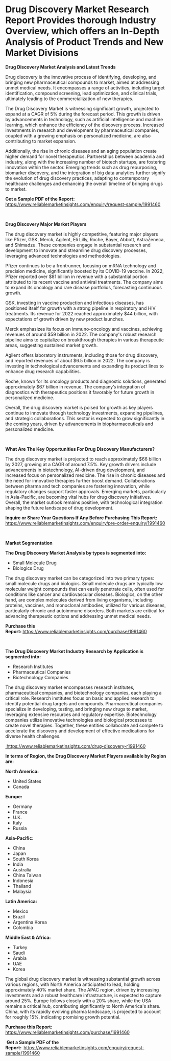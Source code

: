 <p><h1>Drug Discovery Market Research Report Provides thorough Industry Overview, which offers an In-Depth Analysis of Product Trends and New Market Divisions</h1></p><p><strong>Drug Discovery Market Analysis and Latest Trends</strong></p>
<p><p>Drug discovery is the innovative process of identifying, developing, and bringing new pharmaceutical compounds to market, aimed at addressing unmet medical needs. It encompasses a range of activities, including target identification, compound screening, lead optimization, and clinical trials, ultimately leading to the commercialization of new therapies.</p><p>The Drug Discovery Market is witnessing significant growth, projected to expand at a CAGR of 5% during the forecast period. This growth is driven by advancements in technology, such as artificial intelligence and machine learning, which enhance the efficiency of the discovery process. Increased investments in research and development by pharmaceutical companies, coupled with a growing emphasis on personalized medicine, are also contributing to market expansion.</p><p>Additionally, the rise in chronic diseases and an aging population create higher demand for novel therapeutics. Partnerships between academia and industry, along with the increasing number of biotech startups, are fostering innovation within the sector. Emerging trends such as drug repurposing, biomarker discovery, and the integration of big data analytics further signify the evolution of drug discovery practices, adapting to contemporary healthcare challenges and enhancing the overall timeline of bringing drugs to market.</p></p>
<p><strong>Get a Sample PDF of the Report:&nbsp;</strong> <a href="https://www.reliablemarketinsights.com/enquiry/request-sample/1991460?utm_campaign=2989&utm_medium=2&utm_source=Github&utm_content=ia&utm_term=12042025&utm_id=drug-discovery">https://www.reliablemarketinsights.com/enquiry/request-sample/1991460</a></p>
<p>&nbsp;</p>
<p><strong>Drug Discovery Major Market Players</strong></p>
<p><p>The drug discovery market is highly competitive, featuring major players like Pfizer, GSK, Merck, Agilent, Eli Lilly, Roche, Bayer, Abbott, AstraZeneca, and Shimadzu. These companies engage in substantial research and development to innovate and streamline drug discovery processes, leveraging advanced technologies and methodologies.</p><p>Pfizer continues to be a frontrunner, focusing on mRNA technology and precision medicine, significantly boosted by its COVID-19 vaccine. In 2022, Pfizer reported over $81 billion in revenue with a substantial portion attributed to its recent vaccine and antiviral treatments. The company aims to expand its oncology and rare disease portfolios, forecasting continuous growth.</p><p>GSK, investing in vaccine production and infectious diseases, has positioned itself for growth with a strong pipeline in respiratory and HIV treatments. Its revenue for 2022 reached approximately $44 billion, with expectations of growth driven by new product launches.</p><p>Merck emphasizes its focus on immuno-oncology and vaccines, achieving revenues of around $59 billion in 2022. The company's robust research pipeline aims to capitalize on breakthrough therapies in various therapeutic areas, suggesting sustained market growth.</p><p>Agilent offers laboratory instruments, including those for drug discovery, and reported revenues of about $6.5 billion in 2022. The company is investing in technological advancements and expanding its product lines to enhance drug research capabilities.</p><p>Roche, known for its oncology products and diagnostic solutions, generated approximately $67 billion in revenue. The company’s integration of diagnostics with therapeutics positions it favorably for future growth in personalized medicine. </p><p>Overall, the drug discovery market is poised for growth as key players continue to innovate through technology investments, expanding pipelines, and strategic collaborations. This sector is expected to grow significantly in the coming years, driven by advancements in biopharmaceuticals and personalized medicine.</p></p>
<p>&nbsp;</p>
<p><strong>What Are The Key Opportunities For Drug Discovery Manufacturers?</strong></p>
<p><p>The drug discovery market is projected to reach approximately $66 billion by 2027, growing at a CAGR of around 7.5%. Key growth drivers include advancements in biotechnology, AI-driven drug development, and increased focus on personalized medicine. The rise in chronic diseases and the need for innovative therapies further boost demand. Collaborations between pharma and tech companies are fostering innovation, while regulatory changes support faster approvals. Emerging markets, particularly in Asia-Pacific, are becoming vital hubs for drug discovery initiatives. Overall, the market outlook remains positive, with technological integration shaping the future landscape of drug development.</p></p>
<p><strong>Inquire or Share Your Questions If Any Before Purchasing This Report:</strong> <a href="https://www.reliablemarketinsights.com/enquiry/pre-order-enquiry/1991460?utm_campaign=2989&utm_medium=2&utm_source=Github&utm_content=ia&utm_term=12042025&utm_id=drug-discovery">https://www.reliablemarketinsights.com/enquiry/pre-order-enquiry/1991460</a></p>
<p>&nbsp;</p>
<p><strong>Market Segmentation</strong></p>
<p><strong>The Drug Discovery Market Analysis by types is segmented into:</strong></p>
<p><ul><li>Small Molecule Drug</li><li>Biologics Drug</li></ul></p>
<p><p>The drug discovery market can be categorized into two primary types: small molecule drugs and biologics. Small molecule drugs are typically low molecular weight compounds that can easily penetrate cells, often used for conditions like cancer and cardiovascular diseases. Biologics, on the other hand, are complex molecules derived from living organisms, including proteins, vaccines, and monoclonal antibodies, utilized for various diseases, particularly chronic and autoimmune disorders. Both markets are critical for advancing therapeutic options and addressing unmet medical needs.</p></p>
<p><strong>Purchase this Report:&nbsp;</strong><a href="https://www.reliablemarketinsights.com/purchase/1991460?utm_campaign=2989&utm_medium=2&utm_source=Github&utm_content=ia&utm_term=12042025&utm_id=drug-discovery">https://www.reliablemarketinsights.com/purchase/1991460</a></p>
<p>&nbsp;</p>
<p><strong>The Drug Discovery Market Industry Research by Application is segmented into:</strong></p>
<p><ul><li>Research Institutes</li><li>Pharmaceutical Companies</li><li>Biotechnology Companies</li></ul></p>
<p><p>The drug discovery market encompasses research institutes, pharmaceutical companies, and biotechnology companies, each playing a critical role. Research institutes focus on basic and applied research to identify potential drug targets and compounds. Pharmaceutical companies specialize in developing, testing, and bringing new drugs to market, leveraging extensive resources and regulatory expertise. Biotechnology companies utilize innovative technologies and biological processes to create novel therapies. Together, these entities collaborate and compete to accelerate the discovery and development of effective medications for diverse health challenges.</p></p>
<p><a href="https://www.reliablemarketinsights.com/drug-discovery-r1991460?utm_campaign=2989&utm_medium=2&utm_source=Github&utm_content=ia&utm_term=12042025&utm_id=drug-discovery">&nbsp;https://www.reliablemarketinsights.com/drug-discovery-r1991460</a></p>
<p><strong>In terms of Region, the Drug Discovery Market Players available by Region are:</strong></p>
<p>
    <p> <strong> North America: </strong>
        <ul>
            <li>United States</li>
            <li>Canada</li>
        </ul>
        </p> 
    <p> <strong> Europe: </strong>
        <ul>
            <li>Germany</li>
            <li>France</li>
            <li>U.K.</li>
            <li>Italy</li>
            <li>Russia</li>
        </ul>
        </p> 
    <p> <strong> Asia-Pacific: </strong>
        <ul>
            <li>China</li>
            <li>Japan</li>
            <li>South Korea</li>
            <li>India</li>
            <li>Australia</li>
            <li>China Taiwan</li>
            <li>Indonesia</li>
            <li>Thailand</li>
            <li>Malaysia</li>
        </ul>
        </p> 
    <p> <strong> Latin America: </strong>
        <ul>
            <li>Mexico</li>
            <li>Brazil</li>
            <li>Argentina Korea</li>
            <li>Colombia</li>
        </ul>
        </p> 
    <p> <strong> Middle East & Africa: </strong>
        <ul>
            <li>Turkey</li>
            <li>Saudi</li>
            <li>Arabia</li>
            <li>UAE</li>
            <li>Korea</li>
        </ul>
    </p>
    </p>
<p><p>The global drug discovery market is witnessing substantial growth across various regions, with North America anticipated to lead, holding approximately 40% market share. The APAC region, driven by increasing investments and a robust healthcare infrastructure, is expected to capture around 25%. Europe follows closely with a 20% share, while the USA remains a critical hub, contributing significantly to North America's share. China, with its rapidly evolving pharma landscape, is projected to account for roughly 15%, indicating promising growth potential.</p></p>
<p><strong>Purchase this Report: </strong><a href="https://www.reliablemarketinsights.com/purchase/1991460?utm_campaign=2989&utm_medium=2&utm_source=Github&utm_content=ia&utm_term=12042025&utm_id=drug-discovery">https://www.reliablemarketinsights.com/purchase/1991460</a></p>
<p>&nbsp;<strong>Get a Sample PDF of the Report:&nbsp;&nbsp;</strong><a href="https://www.reliablemarketinsights.com/enquiry/request-sample/1991460?utm_campaign=2989&utm_medium=2&utm_source=Github&utm_content=ia&utm_term=12042025&utm_id=drug-discovery">https://www.reliablemarketinsights.com/enquiry/request-sample/1991460</a></p>
<p><strong></strong></p>
<p><p></p><p></p><p></p></p>